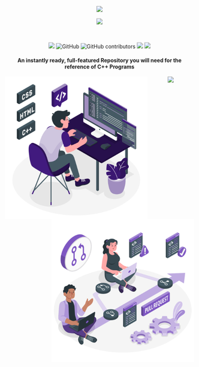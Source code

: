 <p align="center">
    <img src="https://upload.wikimedia.org/wikipedia/commons/1/18/ISO_C%2B%2B_Logo.svg" width = "150">
    <p align="center">
             <a href="https://git.io/typing-svg">
        <img
            src="https://readme-typing-svg.herokuapp.com?font=JetBrains+Mono&size=35&duration=3000&color=659AD2&center=true&vCenter=true&lines=Mushtifund+Aryaan+-+CS&width=600" /></a></p>
</p>
&nbsp;

<p align="center">
  <img src="https://img.shields.io/github/repo-size/atharv115/MAHSS-CPP?logo=GitHub&style=plastic">
  <img alt="GitHub" src="https://img.shields.io/github/license/Atharv115/MAHSS-CPP?logo=GIthub&style=plastic">
  <img alt="GitHub contributors" src="https://img.shields.io/github/contributors/Atharv115/MAHSS-CPP?color=green&label=Repo%20Contributers&logo=Github&style=plastic">
  <img src="https://badges.pufler.dev/visits/atharv115/MAHSS-CPP?logo=GitHub&style=plastic&color=cyan">
  <img src="https://badges.pufler.dev/updated/atharv115/MAHSS-CPP?logo=GitHub&style=plastic&color=red">
</p> 
<h4 align="center">
    An instantly ready, full-featured Repository you will need for the reference of <strong>C++</strong> Programs
</h4>

<p align="center">
<img align="left"
        src="https://github.com/Atharv115/Atharv115/blob/Assets/illustration.svg" width="380"/>
<img align="right"
        src="https://github.com/Atharv115/Atharv115/blob/Assets/Pull%20request-amico.svg" width="380"/>
</p>

<p align="center">
    <img
        src="https://capsule-render.vercel.app/api?type=waving&color=gradient&height=130&section=footer&animation=twinkling" />
</p>